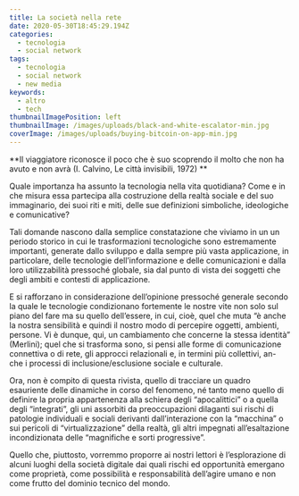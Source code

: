 ```yaml
---
title: La società nella rete
date: 2020-05-30T18:45:29.194Z
categories:
  - tecnologia
  - social network
tags:
  - tecnologia
  - social network
  - new media
keywords:
  - altro
  - tech
thumbnailImagePosition: left
thumbnailImage: /images/uploads/black-and-white-escalator-min.jpg
coverImage: /images/uploads/buying-bitcoin-on-app-min.jpg
---
```

**Il viaggiatore riconosce il poco che è suo scoprendo il molto che non ha avuto e non avrà (I. Calvino, Le città invisibili, 1972)**


Quale importanza ha assunto la tecnologia nella vita quotidiana? Come e in che misura essa partecipa alla costruzione della realtà sociale e del suo immaginario, dei suoi riti e miti, delle sue definizioni simboliche, ideologiche e comunicative?

Tali domande nascono dalla semplice constatazione che viviamo in un un periodo storico in cui le trasformazioni tecnologiche sono estremamente importanti, generate dallo sviluppo e dalla sempre più vasta applicazione, in particolare, delle tecnologie dell’informazione e delle comunicazioni e dalla loro utilizzabilità pressoché globale, sia dal punto di vista dei soggetti che degli ambiti e contesti di applicazione.

E si rafforzano in considerazione dell’opinione pressoché generale secondo la quale le tecnologie condizionano fortemente le nostre vite non solo sul piano del fare ma su quello dell’essere, in cui, cioè, quel che muta “è anche la nostra sensibilità e quindi il nostro modo di percepire oggetti, ambienti, persone. Vi è dunque, qui, un cambiamento che concerne la stessa identità” (Merlini); quel che si trasforma sono, si pensi alle forme di comunicazione connettiva o di rete, gli approcci relazionali e, in termini più collettivi, an- che i processi di inclusione/esclusione sociale e culturale.

Ora, non è compito di questa rivista, quello di tracciare un quadro esauriente delle dinamiche in corso del fenomeno, né tanto meno quello di definire la propria appartenenza alla schiera degli “apocalittici” o a quella degli “integrati”, gli uni assorbiti da preoccupazioni dilaganti sui rischi di patologie individuali e sociali derivanti dall’interazione con la “macchina” o sui pericoli di “virtualizzazione” della realtà, gli altri impegnati all’esaltazione incondizionata delle “magnifiche e sorti progressive”.

Quello che, piuttosto, vorremmo proporre ai nostri lettori è l’esplorazione di alcuni luoghi della società digitale dai quali rischi ed opportunità emergano come proprietà, come possibilità e responsabilità dell’agire umano e non come frutto del dominio tecnico del mondo.
